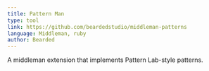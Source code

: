 ```yaml
---
title: Pattern Man
type: tool
link: https://github.com/beardedstudio/middleman-patterns
language: Middleman, ruby
author: Bearded
---
```


A middleman extension that implements Pattern Lab-style patterns.
